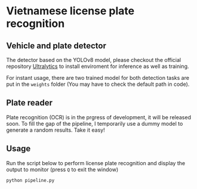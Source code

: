 # Vietnamese license plate recognition

## Vehicle and plate detector
The detector based on the YOLOv8 model, please checkout the official repository [Ultralytics](https://github.com/ultralytics/ultralytics) to install enviroment for inference as well as training.

For instant usage, there are two trained model for both detection tasks are put in the ```weights``` folder (You may have to check the default path in code).

## Plate reader
Plate recognition (OCR) is in the prgress of development, it will be released soon. To fill the gap of the pipeline, I temporarily use a dummy model to generate a random results. Take it easy!

## Usage
Run the script below to perform license plate recognition and display the output to monitor (press ```Q``` to exit the window)
```bat 
python pipeline.py
```